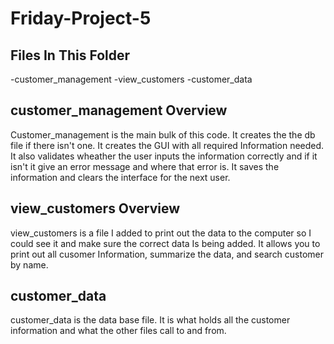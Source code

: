 # Friday-Project-5

## Files In This Folder
 -customer_management
 -view_customers
 -customer_data

## customer_management Overview 
Customer_management is the main bulk of this code. It creates the the db file if there isn't one. It creates the GUI with all required Information needed. It also validates wheather the user inputs the information correctly and if it isn't it give an error message and where that error is. It saves the information and clears the interface for the next user.

## view_customers Overview
view_customers is a file I added to print out the data to the computer so I could see it and make sure the correct data Is being added. It allows you to print out all cusomer Information, summarize the data, and search customer by name.

## customer_data
customer_data is the data base file. It is what holds all the customer information and what the other files call to and from.